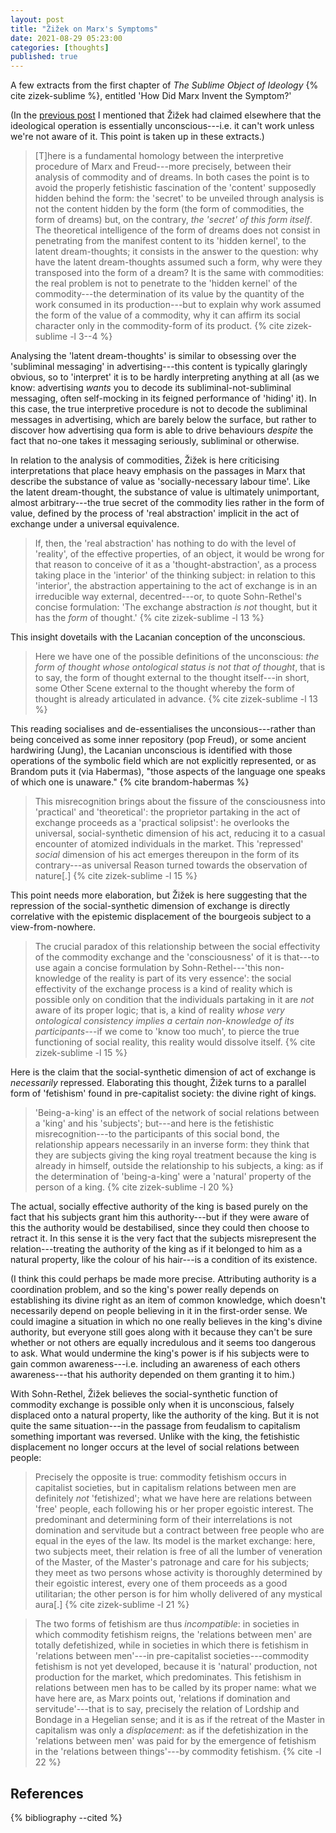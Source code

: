 ```yaml
---
layout: post
title: "Žižek on Marx's Symptoms"
date: 2021-08-29 05:23:00
categories: [thoughts]
published: true
---
```


A few extracts from the first chapter of _The Sublime Object of Ideology_ {% cite zizek-sublime %}, entitled 'How Did Marx Invent the Symptom?'

<!--more-->

(In the [previous post]({{site.baseurl}}/2021/08/23/zizek-poststructuralism.html) I mentioned that Žižek had claimed elsewhere that the ideological operation is essentially unconscious---i.e. it can't work unless we're not aware of it. This point is taken up in these extracts.)


> [T]here is a fundamental homology between the interpretive procedure of Marx and Freud---more precisely, between their analysis of commodity and of dreams. In both cases the point is to avoid the properly fetishistic fascination of the 'content' supposedly hidden behind the form: the 'secret' to be unveiled through analysis is not the content hidden by the form (the form of commodities, the form of dreams) but, on the contrary, _the 'secret' of this form itself_. The theoretical intelligence of the form of dreams does not consist in penetrating from the manifest content to its 'hidden kernel', to the latent dream-thoughts; it consists in the answer to the question: why have the latent dream-thoughts assumed such a form, why were they transposed into the form of a dream? It is the same with commodities: the real problem is not to penetrate to the 'hidden kernel' of the commodity---the determination of its value by the quantity of the work consumed in its production---but to explain why work assumed the form of the value of a commodity, why it can affirm its social character only in the commodity-form of its product. {% cite zizek-sublime -l 3--4 %}

Analysing the 'latent dream-thoughts' is similar to obsessing over the 'subliminal messaging' in advertising---this content is typically glaringly obvious, so to 'interpret' it is to be hardly interpreting anything at all (as we know: advertising _wants_ you to decode its subliminal-not-subliminal messaging, often self-mocking in its feigned performance of 'hiding' it). In this case, the true interpretive procedure is not to decode the subliminal messages in advertising, which are barely below the surface, but rather to discover how advertising qua form is able to drive behaviours _despite_ the fact that no-one takes it messaging seriously, subliminal or otherwise.

In relation to the analysis of commodities, Žižek is here criticising interpretations that place heavy emphasis on the passages in Marx that describe the substance of value as 'socially-necessary labour time'. Like the latent dream-thought, the substance of value is ultimately unimportant, almost arbitrary---the true secret of the commodity lies rather in the form of value, defined by the process of 'real abstraction' implicit in the act of exchange under a universal equivalence.

> If, then, the 'real abstraction' has nothing to do with the level of 'reality', of the effective properties, of an object, it would be wrong for that reason to conceive of it as a 'thought-abstraction', as a process taking place in the 'interior' of the thinking subject: in relation to this 'interior', the abstraction appertaining to the act of exchange is in an irreducible way external, decentred---or, to quote Sohn-Rethel's concise formulation: 'The exchange abstraction _is not_ thought, but it has the _form_ of thought.' {% cite zizek-sublime -l 13 %}

This insight dovetails with the Lacanian conception of the unconscious.

> Here we have one of the possible definitions of the unconscious: _the form of thought whose ontological status is not that of thought_, that is to say, the form of thought external to the thought itself---in short, some Other Scene external to the thought whereby the form of thought is already articulated in advance. {% cite zizek-sublime -l 13 %}

This reading socialises and de-essentialises the unconsious---rather than being conceived as some inner repository (pop Freud), or some ancient hardwiring (Jung), the Lacanian unconscious is identified with those operations of the symbolic field which are not explicitly represented, or as Brandom puts it (via Habermas), "those aspects of the language one speaks of which one is unaware." {% cite brandom-habermas %}

> This misrecognition brings about the fissure of the consciousness into 'practical' and 'theoretical': the proprietor partaking in the act of exchange proceeds as a 'practical solipsist': he overlooks the universal, social-synthetic dimension of his act, reducing it to a casual encounter of atomized individuals in the market. This 'repressed' _social_ dimension of his act emerges thereupon in the form of its contrary---as universal Reason turned towards the observation of nature[.] {% cite zizek-sublime -l 15 %}

This point needs more elaboration, but Žižek is here suggesting that the repression of the social-synthetic dimension of exchange is directly correlative with the epistemic displacement of the bourgeois subject to a view-from-nowhere.

> The crucial paradox of this relationship between the social effectivity of the commodity exchange and the 'consciousness' of it is that---to use again a concise formulation by Sohn-Rethel---'this non-knowledge of the reality is part of its very essence': the social effectivity of the exchange process is a kind of reality which is possible only on condition that the individuals partaking in it are _not_ aware of its proper logic; that is, a kind of reality _whose very ontological consistency implies a certain non-knowledge of its participants_---if we come to 'know too much', to pierce the true functioning of social reality, this reality would dissolve itself. {% cite zizek-sublime -l 15 %}

Here is the claim that the social-synthetic dimension of act of exchange is _necessarily_ repressed. Elaborating this thought, Žižek turns to a parallel form of 'fetishism' found in pre-capitalist society: the divine right of kings.

> 'Being-a-king' is an effect of the network of social relations between a 'king' and his 'subjects'; but---and here is the fetishistic misrecognition---to the participants of this social bond, the relationship appears necessarily in an inverse form: they think that they are subjects giving the king royal treatment because the king is already in himself, outside the relationship to his subjects, a king: as if the determination of 'being-a-king' were a 'natural' property of the person of a king. {% cite zizek-sublime -l 20 %}

The actual, socially effective authority of the king is based purely on the fact that his subjects grant him this authority---but if they were aware of this the authority would be destabilised, since they could then choose to retract it. In this sense it is the very fact that the subjects misrepresent the relation---treating the authority of the king as if it belonged to him as a natural property, like the colour of his hair---is a condition of its existence.

(I think this could perhaps be made more precise. Attributing authority is a coordination problem, and so the king's power really depends on establishing its divine right as an item of common knowledge, which doesn't necessarily depend on people believing in it in the first-order sense. We could imagine a situation in which no one really believes in the king's divine authority, but everyone still goes along with it because they can't be sure whether or not others are equally incredulous and it seems too dangerous to ask. What would undermine the king's power is if his subjects were to gain common awareness---i.e. including an awareness of each others awareness---that his authority depended on them granting it to him.)

With Sohn-Rethel, Žižek believes the social-synthetic function of commodity exchange is possible only when it is unconscious, falsely displaced onto a natural property, like the authority of the king. But it is not quite the same situation---in the passage from feudalism to capitalism something important was reversed. Unlike with the king, the fetishistic displacement no longer occurs at the level of social relations between people:

> Precisely the opposite is true: commodity fetishism occurs in capitalist societies, but in capitalism relations between men are definitely _not_ 'fetishized'; what we have here are relations between 'free' people, each following his or her proper egoistic interest. The predominant and determining form of their interrelations is not domination and servitude but a contract between free people who are equal in the eyes of the law. Its model is the market exchange: here, two subjects meet, their relation is free of all the lumber of veneration of the Master, of the Master's patronage and care for his subjects; they meet as two persons whose activity is thoroughly determined by their egoistic interest, every one of them proceeds as a good utilitarian; the other person is for him wholly delivered of any mystical aura[.] {% cite zizek-sublime -l 21 %}

> The two forms of fetishism are thus _incompatible_: in societies in which commodity fetishism reigns, the 'relations between men' are totally defetishized, while in societies in which there is fetishism in 'relations between men'---in pre-capitalist societies---commodity fetishism is not yet developed, because it is 'natural' production, not production for the market, which predominates. This fetishism in relations between men has to be called by its proper name: what we have here are, as Marx points out, 'relations if domination and servitude'---that is to say, precisely the relation of Lordship and Bondage in a Hegelian sense; and it is as if the retreat of the Master in capitalism was only a _displacement_: as if the defetishization in the 'relations between men' was paid for by the emergence of fetishism in the 'relations between things'---by commodity fetishism. {% cite -l 22 %}







## References
{% bibliography --cited %}
